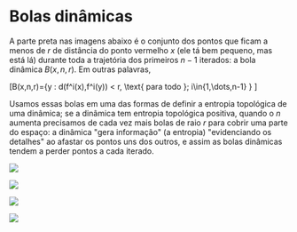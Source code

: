 # Bolas dinâmicas

A parte preta nas imagens abaixo é o conjunto dos pontos que ficam a menos de $r$ de distância do ponto vermelho $x$ (ele tá bem pequeno, mas está lá) durante toda a trajetória dos primeiros $n-1$ iterados: a bola dinâmica $B(x,n,r)$. Em outras palavras,

\[B(x,n,r)=\{y : d(f^i(x),f^i(y)) < r, \text{ para todo }\; i\in\{1,\dots,n-1\} \} \]

Usamos essas bolas em uma das formas de definir a entropia topológica de uma dinâmica; se a dinâmica tem entropia topológica positiva, quando o $n$ aumenta precisamos de cada vez mais bolas de raio $r$ para cobrir uma parte do espaço: a dinâmica "gera informação" (a entropia) "evidenciando os detalhes" ao afastar os pontos uns dos outros, e assim as bolas dinâmicas tendem a perder pontos a cada iterado.

![](1-5.png)

![](6.png)

![](7.png)

![](8.png)